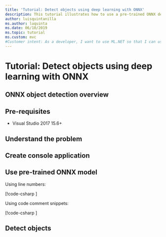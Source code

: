 ```yaml
---
title: 'Tutorial: Detect objects using deep learning with ONNX'
description: This tutorial illustrates how to use a pre-trained ONNX deep learning model in ML.NET to detect objects in images.
author: luisquintanilla
ms.author: luquinta
ms.date: 06/10/2019
ms.topic: tutorial
ms.custom: mvc
#Customer intent: As a developer, I want to use ML.NET so that I can use a pre-trained model in an object detection scenario to detect objects in images using ONNX.
---
```


# Tutorial: Detect objects using deep learning with ONNX

## ONNX object detection overview

## Pre-requisites

- Visual Studio 2017 15.6+

## Understand the problem

## Create console application

## Use pre-trained ONNX model

Using line numbers: 

[!code-csharp [](~/machinelearning-samples/samples/csharp/getting-started/DeepLearning_ObjectDetection_Onnx/ObjectDetectionConsoleApp/OnnxModelScorer.cs#L59-L62)]

Using code comment snippets:

[!code-csharp [](https://github.com/luisquintanilla/machinelearning-samples/blob/fbb1e81629936c089535568d668137ef138acc95/samples/csharp/getting-started/DeepLearning_ObjectDetection_Onnx/ObjectDetectionConsoleApp/DataStructures/ImageNetData.cs#ImageNetDataUsings)]


## Detect objects
